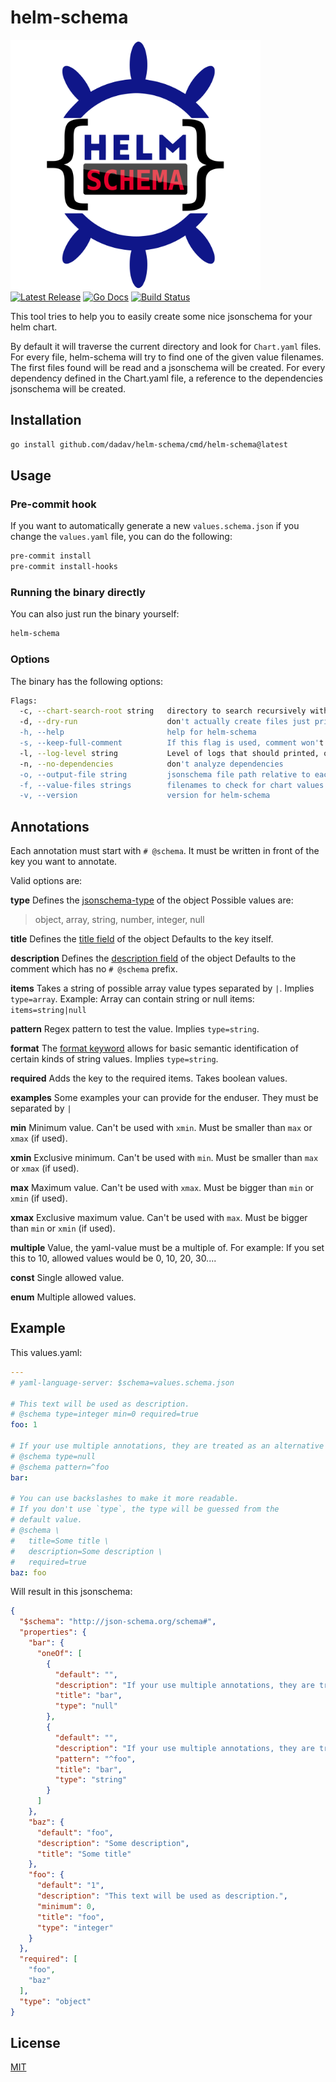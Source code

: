 # helm-schema

<p>
  <img src="images/logo.png" width="400" />
  <br />
  <a href="https://github.com/dadav/helm-schema/releases"><img src="https://img.shields.io/github/release/dadav/helm-schemas.svg" alt="Latest Release"></a>
  <a href="https://pkg.go.dev/github.com/dadav/helm-schemas?tab=doc"><img src="https://godoc.org/github.com/golang/gddo?status.svg" alt="Go Docs"></a>
  <a href="https://github.com/dadav/helm-schema/actions"><img src="https://github.com/dadav/helm-schema/workflows/build/badge.svg" alt="Build Status"></a>
</p>


This tool tries to help you to easily create some nice jsonschema for your helm chart.

By default it will traverse the current directory and look for `Chart.yaml` files.
For every file, helm-schema will try to find one of the given value filenames.
The first files found will be read and a jsonschema will be created.
For every dependency defined in the Chart.yaml file, a reference to the dependencies jsonschema
will be created.

## Installation

```bash
go install github.com/dadav/helm-schema/cmd/helm-schema@latest
```

## Usage

### Pre-commit hook

If you want to automatically generate a new `values.schema.json` if you change the `values.yaml`
file, you can do the following:

```bash
pre-commit install
pre-commit install-hooks
```

### Running the binary directly

You can also just run the binary yourself:

```bash
helm-schema
```

### Options

The binary has the following options:

```bash
Flags:
  -c, --chart-search-root string   directory to search recursively within for charts (default ".")
  -d, --dry-run                    don't actually create files just print to stdout passed
  -h, --help                       help for helm-schema
  -s, --keep-full-comment          If this flag is used, comment won't be cut off if two newlines are found.
  -l, --log-level string           Level of logs that should printed, one of (panic, fatal, error, warning, info, debug, trace) (default "info")
  -n, --no-dependencies            don't analyze dependencies
  -o, --output-file string         jsonschema file path relative to each chart directory to which jsonschema will be written (default "values.schema.json")
  -f, --value-files strings        filenames to check for chart values (default [values.yaml])
  -v, --version                    version for helm-schema
```

## Annotations

Each annotation must start with `# @schema`.
It must be written in front of the key you want to annotate.

Valid options are:

**type**
Defines the [jsonschema-type](https://json-schema.org/understanding-json-schema/reference/type.html) of the object
Possible values are:
> object, array, string, number, integer, null

**title**
Defines the [title field](https://json-schema.org/understanding-json-schema/reference/generic.html?highlight=title) of the object
Defaults to the key itself.

**description**
Defines the [description field](https://json-schema.org/understanding-json-schema/reference/generic.html?highlight=description) of the object
Defaults to the comment which has no `# @schema` prefix.

**items**
Takes a string of possible array value types separated by `|`.
Implies `type=array`.
Example: Array can contain string or null items: `items=string|null`

**pattern**
Regex pattern to test the value.
Implies `type=string`.

**format**
The [format keyword](https://json-schema.org/understanding-json-schema/reference/string.html#format) allows for basic semantic identification of certain kinds of string values.
Implies `type=string`.

**required**
Adds the key to the required items. Takes boolean values.

**examples**
Some examples your can provide for the enduser. They must be separated by `|`

**min**
Minimum value.
Can't be used with `xmin`.
Must be smaller than `max` or `xmax` (if used).

**xmin**
Exclusive minimum.
Can't be used with `min`.
Must be smaller than `max` or `xmax` (if used).

**max**
Maximum value.
Can't be used with `xmax`.
Must be bigger than `min` or `xmin` (if used).

**xmax**
Exclusive maximum value.
Can't be used with `max`.
Must be bigger than `min` or `xmin` (if used).

**multiple**
Value, the yaml-value must be a multiple of.
For example: If you set this to 10, allowed values would be 0, 10, 20, 30....

**const**
Single allowed value.

**enum**
Multiple allowed values.

## Example

This values.yaml:

```yaml
---
# yaml-language-server: $schema=values.schema.json

# This text will be used as description.
# @schema type=integer min=0 required=true
foo: 1

# If your use multiple annotations, they are treated as an alternative (one of these must match).
# @schema type=null
# @schema pattern=^foo
bar:

# You can use backslashes to make it more readable.
# If you don't use `type`, the type will be guessed from the
# default value.
# @schema \
#   title=Some title \
#   description=Some description \
#   required=true 
baz: foo
```

Will result in this jsonschema:

```json
{
  "$schema": "http://json-schema.org/schema#",
  "properties": {
    "bar": {
      "oneOf": [
        {
          "default": "",
          "description": "If your use multiple annotations, they are treated as an alternative (one of these must match).",
          "title": "bar",
          "type": "null"
        },
        {
          "default": "",
          "description": "If your use multiple annotations, they are treated as an alternative (one of these must match).",
          "pattern": "^foo",
          "title": "bar",
          "type": "string"
        }
      ]
    },
    "baz": {
      "default": "foo",
      "description": "Some description",
      "title": "Some title"
    },
    "foo": {
      "default": "1",
      "description": "This text will be used as description.",
      "minimum": 0,
      "title": "foo",
      "type": "integer"
    }
  },
  "required": [
    "foo",
    "baz"
  ],
  "type": "object"
}
```

## License

[MIT](https://github.com/dadav/helm-schema/blob/main/LICENSE)
